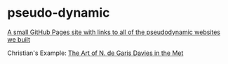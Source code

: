 # pseudo-dynamic
[A small GitHub Pages site with links to all of the pseudodynamic websites we built]([https://14143-dh-sustainability.github.io/personal-cv-hub/](https://14143-dh-sustainability.github.io/pseudo-dynamic/))


Christian's Example: [The Art of N. de Garis Davies in the Met](https://14143-dh-sustainability.github.io/pseudo-dynamic/christian.html)
